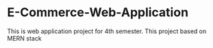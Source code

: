 # E-Commerce-Web-Application
This is web application project for 4th semester. This project based on MERN stack
